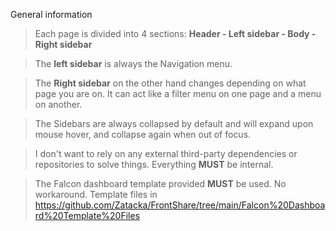 General information
> Each page is divided into 4 sections: **Header - Left sidebar - Body - Right sidebar**

> The **left sidebar** is always the Navigation menu.

> The **Right sidebar** on the other hand changes depending on what page you are on. It can act like a filter menu on one page and a menu on another.

> The Sidebars are always collapsed by default and will expand upon mouse hover, and collapse again when out of focus.

> I don't want to rely on any external third-party dependencies or repositories to solve things. Everything **MUST** be internal.

> The Falcon dashboard template provided **MUST** be used. No workaround. Template files in https://github.com/Zatacka/FrontShare/tree/main/Falcon%20Dashboard%20Template%20Files
